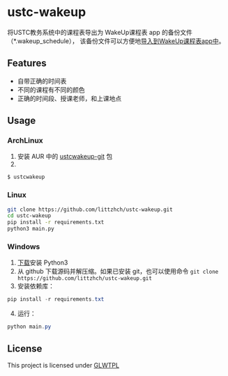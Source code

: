 # ustc-wakeup

将USTC教务系统中的课程表导出为 WakeUp课程表 app 的备份文件（*.wakeup_schedule），
该备份文件可以方便地[导入到WakeUp课程表app中](https://support.qq.com/products/97617/faqs/59884?)。

## Features

- 自带正确的时间表
- 不同的课程有不同的颜色
- 正确的时间段、授课老师，和上课地点

## Usage

### ArchLinux

1. 安装 AUR 中的 [ustcwakeup-git](https://aur.archlinux.org/packages/ustcwakeup-git) 包
2. 

```bash
$ ustcwakeup
```

### Linux

```bash
git clone https://github.com/littzhch/ustc-wakeup.git
cd ustc-wakeup
pip install -r requirements.txt
python3 main.py
```

### Windows

1. [下载](https://www.python.org/downloads/windows/)安装 Python3
2. 从 github 下载源码并解压缩。如果已安装 git，也可以使用命令 `git clone https://github.com/littzhch/ustc-wakeup.git`
3. 安装依赖库：

```powershell
pip install -r requirements.txt
```
4. 运行：
```powershell
python main.py
```

## License

This project is licensed under [GLWTPL](./LICENSE)
